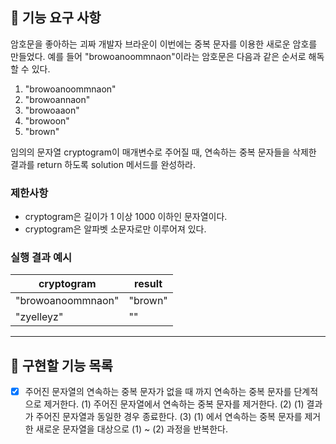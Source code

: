 ## 🚀 기능 요구 사항

암호문을 좋아하는 괴짜 개발자 브라운이 이번에는 중복 문자를 이용한 새로운 암호를 만들었다. 예를 들어 "browoanoommnaon"이라는 암호문은 다음과 같은 순서로 해독할 수 있다.

1. "browoanoommnaon"
2. "browoannaon"
3. "browoaaon"
4. "browoon"
5. "brown"

임의의 문자열 cryptogram이 매개변수로 주어질 때, 연속하는 중복 문자들을 삭제한 결과를 return 하도록 solution 메서드를 완성하라.

### 제한사항

- cryptogram은 길이가 1 이상 1000 이하인 문자열이다.
- cryptogram은 알파벳 소문자로만 이루어져 있다.

### 실행 결과 예시

| cryptogram | result |
| --- | --- |
| "browoanoommnaon" | "brown" |
| "zyelleyz" | "" |

---

## 🔖 구현할 기능 목록

- [X] 주어진 문자열의 연속하는 중복 문자가 없을 때 까지 연속하는 중복 문자를 단계적으로 제거한다.
  (1) 주어진 문자열에서 연속하는 중복 문자를 제거한다.
  (2) (1) 결과가 주어진 문자열과 동일한 경우 종료한다.
  (3) (1) 에서 연속하는 중복 문자를 제거한 새로운 문자열을 대상으로 (1) ~ (2) 과정을 반복한다.